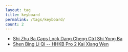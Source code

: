 ```yaml
---
layout: tag
title: keyboard
permalink: /tags/keyboard/
count: 2
---
```


- [Shi Zhu Ba  Caps Lock Dang Cheng  Ctrl Shi Yong Ba ](https://jmln.tw/blog/2020-02-05-caps-lock-as-ctrl.html)
- [Shen Bing Li Qi  -- HHKB Pro 2 Kai Xiang Wen ](https://calpa.me/2017/07/02/introduction-to-hhkb-pro-2/)
